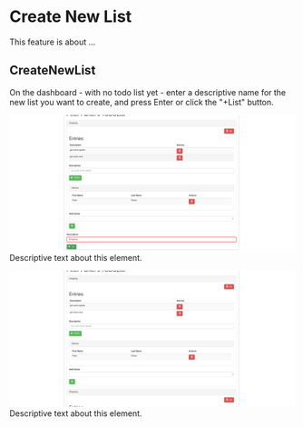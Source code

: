 # Create New List

This feature is about ...

## CreateNewList

On the dashboard - with no todo list yet - enter a descriptive name for the new list you want to create,
and press Enter or click the "+List" button.


![EnterListName](./EnterListName.png)
Descriptive text about this element.



![ListCreated](./ListCreated.png)
Descriptive text about this element.


